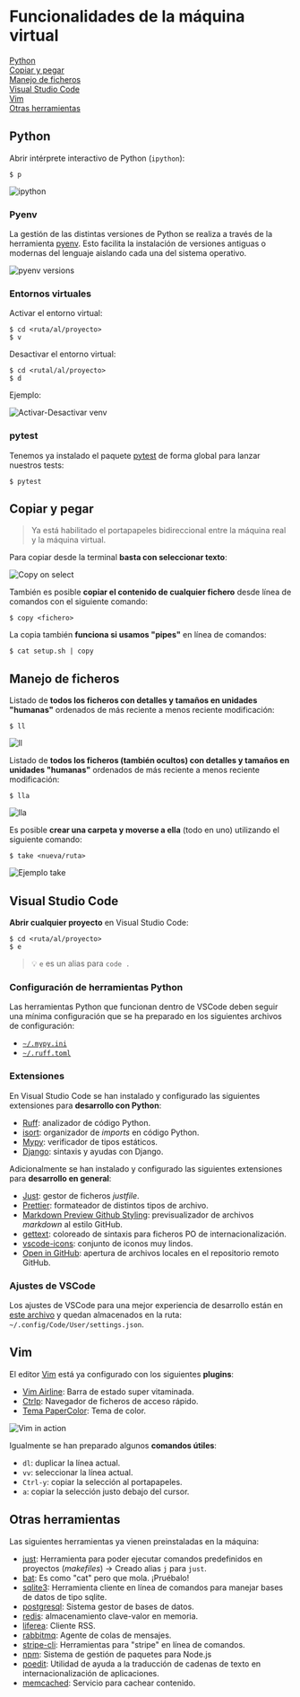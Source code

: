 # Funcionalidades de la máquina virtual

[Python](#python)  
[Copiar y pegar](#copiar-y-pegar)  
[Manejo de ficheros](#manejo-de-ficheros)  
[Visual Studio Code](#visual-studio-code)  
[Vim](#vim)  
[Otras herramientas](#otras-herramientas)

## Python

Abrir intérprete interactivo de Python (`ipython`):

```console
$ p
```

![ipython](./images/vm-features/ipython.png)

### Pyenv

La gestión de las distintas versiones de Python se realiza a través de la herramienta [pyenv](https://github.com/pyenv/pyenv). Esto facilita la instalación de versiones antiguas o modernas del lenguaje aislando cada una del sistema operativo.

![pyenv versions](./images/vm-features/pyenv-versions.png)

### Entornos virtuales

Activar el entorno virtual:

```console
$ cd <ruta/al/proyecto>
$ v
```

Desactivar el entorno virtual:

```console
$ cd <rutal/al/proyecto>
$ d
```

Ejemplo:

![Activar-Desactivar venv](./images/vm-features/actdeact-venv.png)

### pytest

Tenemos ya instalado el paquete [pytest](https://docs.pytest.org/en/7.1.x/getting-started.html) de forma global para lanzar nuestros tests:

```console
$ pytest
```

## Copiar y pegar

> Ya está habilitado el portapapeles bidireccional entre la máquina real y la máquina virtual.

Para copiar desde la terminal **basta con seleccionar texto**:

![Copy on select](./images/vm-features/copy-on-select.png)

También es posible **copiar el contenido de cualquier fichero** desde línea de comandos con el siguiente comando:

```console
$ copy <fichero>
```

La copia también **funciona si usamos "pipes"** en línea de comandos:

```console
$ cat setup.sh | copy
```

## Manejo de ficheros

Listado de **todos los ficheros con detalles y tamaños en unidades "humanas"** ordenados de más reciente a menos reciente modificación:

```console
$ ll
```

![ll](./images/vm-features/ll.png)

Listado de **todos los ficheros (también ocultos) con detalles y tamaños en unidades "humanas"** ordenados de más reciente a menos reciente modificación:

```console
$ lla
```

![lla](./images/vm-features/lla.png)

Es posible **crear una carpeta y moverse a ella** (todo en uno) utilizando el siguiente comando:

```console
$ take <nueva/ruta>
```

![Ejemplo take](./images/vm-features/take.png)

## Visual Studio Code

**Abrir cualquier proyecto** en Visual Studio Code:

```console
$ cd <ruta/al/proyecto>
$ e
```

> 💡 `e` es un alias para `code .`

### Configuración de herramientas Python

Las herramientas Python que funcionan dentro de VSCode deben seguir una mínima configuración que se ha preparado en los siguientes archivos de configuración:

- [`~/.mypy.ini`](./files/.mypy.ini)
- [`~/.ruff.toml`](./files/.ruff.toml)

### Extensiones

En Visual Studio Code se han instalado y configurado las siguientes extensiones para **desarrollo con Python**:

- [Ruff](https://marketplace.visualstudio.com/items?itemName=charliermarsh.ruff): analizador de código Python.
- [isort](https://marketplace.visualstudio.com/items?itemName=ms-python.isort): organizador de _imports_ en código Python.
- [Mypy](https://marketplace.visualstudio.com/items?itemName=ms-python.mypy-type-checker): verificador de tipos estáticos.
- [Django](https://marketplace.visualstudio.com/items?itemName=batisteo.vscode-django): sintaxis y ayudas con Django.

Adicionalmente se han instalado y configurado las siguientes extensiones para **desarrollo en general**:

- [Just](https://marketplace.visualstudio.com/items?itemName=kokakiwi.vscode-just): gestor de ficheros _justfile_.
- [Prettier](https://marketplace.visualstudio.com/items?itemName=esbenp.prettier-vscode): formateador de distintos tipos de archivo.
- [Markdown Preview Github Styling](https://marketplace.visualstudio.com/items?itemName=bierner.markdown-preview-github-styles): previsualizador de archivos _markdown_ al estilo GitHub.
- [gettext](https://marketplace.visualstudio.com/items?itemName=mrorz.language-gettext): coloreado de sintaxis para ficheros PO de internacionalización.
- [vscode-icons](https://marketplace.visualstudio.com/items?itemName=vscode-icons-team.vscode-icons): conjunto de iconos muy lindos.
- [Open in GitHub](https://marketplace.visualstudio.com/items?itemName=fabiospampinato.vscode-open-in-github): apertura de archivos locales en el repositorio remoto GitHub.

### Ajustes de VSCode

Los ajustes de VSCode para una mejor experiencia de desarrollo están en [este archivo](./files/settings.json) y quedan almacenados en la ruta: `~/.config/Code/User/settings.json`.

## Vim

El editor [Vim](https://www.vim.org/) está ya configurado con los siguientes **plugins**:

- [Vim Airline](https://github.com/vim-airline/vim-airline): Barra de estado super vitaminada.
- [Ctrlp](https://github.com/kien/ctrlp.vim): Navegador de ficheros de acceso rápido.
- [Tema PaperColor](https://github.com/NLKNguyen/papercolor-theme): Tema de color.

![Vim in action](./images/vm-features/vim.png)

Igualmente se han preparado algunos **comandos útiles**:

- `dl`: duplicar la línea actual.
- `vv`: seleccionar la línea actual.
- `Ctrl-y`: copiar la selección al portapapeles.
- `a`: copiar la selección justo debajo del cursor.

## Otras herramientas

Las siguientes herramientas ya vienen preinstaladas en la máquina:

- [just](https://github.com/casey/just): Herramienta para poder ejecutar comandos predefinidos en proyectos (_makefiles_) → Creado alias `j` para `just`.
- [bat](https://github.com/sharkdp/bat): Es como "cat" pero que mola. ¡Pruébalo!
- [sqlite3](https://www.sqlite.org/index.html): Herramienta cliente en línea de comandos para manejar bases de datos de tipo sqlite.
- [postgresql](https://www.postgresql.org/): Sistema gestor de bases de datos.
- [redis](https://redis.io/): almacenamiento clave-valor en memoria.
- [liferea](https://github.com/lwindolf/liferea): Cliente RSS.
- [rabbitmq](https://www.rabbitmq.com/): Agente de colas de mensajes.
- [stripe-cli](https://github.com/stripe/stripe-cli): Herramientas para "stripe" en línea de comandos.
- [npm](https://www.npmjs.com/): Sistema de gestión de paquetes para Node.js
- [poedit](https://poedit.net/): Utilidad de ayuda a la traducción de cadenas de texto en internacionalización de aplicaciones.
- [memcached](https://memcached.org/): Servicio para cachear contenido.
